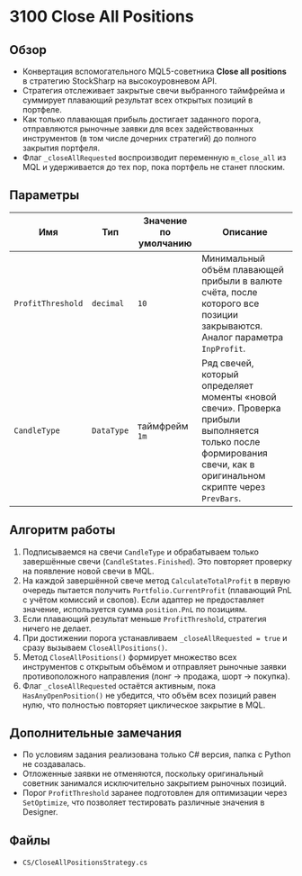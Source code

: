 # 3100 Close All Positions

## Обзор
- Конвертация вспомогательного MQL5-советника **Close all positions** в стратегию StockSharp на высокоуровневом API.
- Стратегия отслеживает закрытые свечи выбранного таймфрейма и суммирует плавающий результат всех открытых позиций в портфеле.
- Как только плавающая прибыль достигает заданного порога, отправляются рыночные заявки для всех задействованных инструментов (в том числе дочерних стратегий) до полного закрытия портфеля.
- Флаг `_closeAllRequested` воспроизводит переменную `m_close_all` из MQL и удерживается до тех пор, пока портфель не станет плоским.

## Параметры
| Имя | Тип | Значение по умолчанию | Описание |
| --- | --- | --- | --- |
| `ProfitThreshold` | `decimal` | `10` | Минимальный объём плавающей прибыли в валюте счёта, после которого все позиции закрываются. Аналог параметра `InpProfit`. |
| `CandleType` | `DataType` | таймфрейм `1m` | Ряд свечей, который определяет моменты «новой свечи». Проверка прибыли выполняется только после формирования свечи, как в оригинальном скрипте через `PrevBars`. |

## Алгоритм работы
1. Подписываемся на свечи `CandleType` и обрабатываем только завершённые свечи (`CandleStates.Finished`). Это повторяет проверку на появление новой свечи в MQL.
2. На каждой завершённой свече метод `CalculateTotalProfit` в первую очередь пытается получить `Portfolio.CurrentProfit` (плавающий PnL с учётом комиссий и свопов). Если адаптер не предоставляет значение, используется сумма `position.PnL` по позициям.
3. Если плавающий результат меньше `ProfitThreshold`, стратегия ничего не делает.
4. При достижении порога устанавливаем `_closeAllRequested = true` и сразу вызываем `CloseAllPositions()`.
5. Метод `CloseAllPositions()` формирует множество всех инструментов с открытым объёмом и отправляет рыночные заявки противоположного направления (лонг → продажа, шорт → покупка).
6. Флаг `_closeAllRequested` остаётся активным, пока `HasAnyOpenPosition()` не убедится, что объём всех позиций равен нулю, что полностью повторяет циклическое закрытие в MQL.

## Дополнительные замечания
- По условиям задания реализована только C# версия, папка с Python не создавалась.
- Отложенные заявки не отменяются, поскольку оригинальный советник занимался исключительно закрытием рыночных позиций.
- Порог `ProfitThreshold` заранее подготовлен для оптимизации через `SetOptimize`, что позволяет тестировать различные значения в Designer.

## Файлы
- `CS/CloseAllPositionsStrategy.cs`

